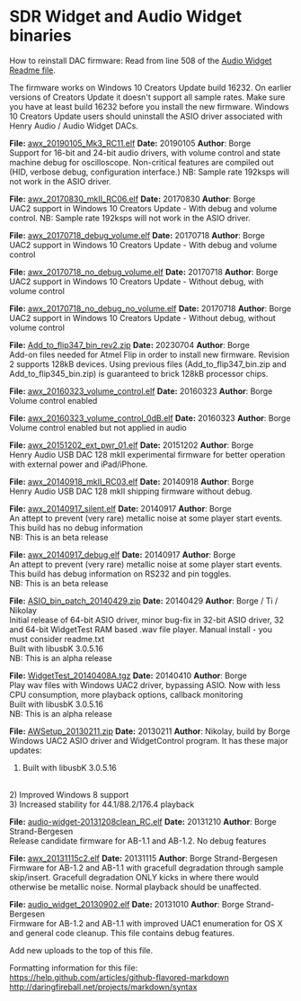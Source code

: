 
SDR Widget and Audio Widget binaries
====================================

How to reinstall DAC firmware: Read from line 508 of the <a href="https://github.com/borgestrand/sdr-widget/blob/audio-widget-experimental/AW_readme.txt#L508">Audio Widget Readme file</a>.

The firmware works on Windows 10 Creators Update build 16232. On earlier versions of Creators Update it doesn't support all sample rates. Make sure you have at least build 16232 before you install the new firmware. 
Windows 10 Creators Update users should uninstall the ASIO driver associated with Henry Audio / Audio Widget DACs.


<b>File:</b> <a href="https://github.com/borgestrand/widget_binaries/raw/master/awx_20190105_Mk3_RC11.elf">awx_20190105_Mk3_RC11.elf</a>
<b>Date:</b> 20190105
<b>Author</b>: Borge
<br>
Support for 16-bit and 24-bit audio drivers, with volume control and state machine debug for oscilloscope. Non-critical features are compiled out
(HID, verbose debug, configuration interface.) NB: Sample rate 192ksps will not work in the ASIO driver.
<br>


<b>File:</b> <a href="https://github.com/borgestrand/widget_binaries/raw/master/awx_20170830_mkII_RC06.elf">awx_20170830_mkII_RC06.elf</a>
<b>Date:</b> 20170830
<b>Author</b>: Borge
<br>
UAC2 support in Windows 10 Creators Update - With debug and volume control. NB: Sample rate 192ksps will not work in the ASIO driver.
<br>


<b>File:</b> <a href="https://github.com/borgestrand/widget_binaries/raw/master/awx_20170718_debug_volume.elf">awx_20170718_debug_volume.elf</a>
<b>Date:</b> 20170718
<b>Author</b>: Borge
<br>
UAC2 support in Windows 10 Creators Update - With debug and volume control
<br>

<b>File:</b> <a href="https://github.com/borgestrand/widget_binaries/raw/master/awx_20170718_no_debug_volume.elf">awx_20170718_no_debug_volume.elf</a>
<b>Date:</b> 20170718
<b>Author</b>: Borge
<br>
UAC2 support in Windows 10 Creators Update - Without debug, with volume control
<br>

<b>File:</b> <a href="https://github.com/borgestrand/widget_binaries/raw/master/awx_20170718_no_debug_no_volume.elf">awx_20170718_no_debug_no_volume.elf</a>
<b>Date:</b> 20170718
<b>Author</b>: Borge
<br>
UAC2 support in Windows 10 Creators Update - Without debug, without volume control
<br>


<b>File:</b> <a href="https://github.com/borgestrand/widget_binaries/blob/master/Add_to_flip347_bin_rev2.zip">Add_to_flip347_bin_rev2.zip</a>
<b>Date:</b> 20230704
<b>Author</b>: Borge
<br>
Add-on files needed for Atmel Flip in order to install new firmware. 
Revision 2 supports 128kB devices. Using previous files (Add_to_flip347_bin.zip and Add_to_flip345_bin.zip) is guaranteed to 
brick 128kB processor chips. 
<br>


<b>File:</b> <a href="https://github.com/borgestrand/widget_binaries/raw/master/awx_20160323_volume_control.elf">awx_20160323_volume_control.elf</a>
<b>Date:</b> 20160323
<b>Author</b>: Borge
<br>
Volume control enabled
<br>


<b>File:</b> <a href="https://github.com/borgestrand/widget_binaries/raw/master/awx_20160323_volume_control_0dB.elf">awx_20160323_volume_control_0dB.elf</a>
<b>Date:</b> 20160323
<b>Author</b>: Borge
<br>
Volume control enabled but not applied in audio
<br>


<b>File:</b> <a href="https://github.com/borgestrand/widget_binaries/raw/master/awx_20151202_ext_pwr_01.elf">awx_20151202_ext_pwr_01.elf</a>
<b>Date:</b> 20151202
<b>Author</b>: Borge
<br>
Henry Audio USB DAC 128 mkII experimental firmware for better operation with external power and iPad/iPhone.
<br>


<b>File:</b> <a href="https://github.com/borgestrand/widget_binaries/raw/master/awx_20140918_mkII_RC03.elf">awx_20140918_mkII_RC03.elf</a>
<b>Date:</b> 20140918
<b>Author</b>: Borge
<br>
Henry Audio USB DAC 128 mkII shipping firmware without debug.
<br>


<b>File:</b> <a href="https://github.com/borgestrand/widget_binaries/raw/master/awx_20140917_silent.elf">awx_20140917_silent.elf</a>
<b>Date:</b> 20140917
<b>Author</b>: Borge
<br>
An attept to prevent (very rare) metallic noise at some player start events. This build has no debug information
<br>
NB: This is an beta release


<b>File:</b> <a href="https://github.com/borgestrand/widget_binaries/raw/master/awx_20140917_debug.elf">awx_20140917_debug.elf</a>
<b>Date:</b> 20140917
<b>Author</b>: Borge
<br>
An attept to prevent (very rare) metallic noise at some player start events. This build has debug information on RS232 and pin toggles.
<br>
NB: This is an beta release


<b>File:</b> <a href="https://github.com/borgestrand/widget_binaries/raw/master/ASIO_bin_patch_20140429.zip">ASIO_bin_patch_20140429.zip</a>
<b>Date:</b> 20140429
<b>Author</b>: Borge / Ti / Nikolay
<br>
Initial release of 64-bit ASIO driver, minor bug-fix in 32-bit ASIO driver, 32 and 64-bit WidgetTest RAM based .wav file player. Manual install - you 
must consider readme.txt
<br>
Built with libusbK 3.0.5.16
<br>
NB: This is an alpha release


<b>File:</b> <a href="https://github.com/borgestrand/widget_binaries/raw/master/WidgetTest_20140410A.tgz">WidgetTest_20140408A.tgz</a>
<b>Date:</b> 20140410
<b>Author</b>: Borge
<br>
Play wav files with Windows UAC2 driver, bypassing ASIO. Now with less CPU consumption, more playback options, callback monitoring
<br>
Built with libusbK 3.0.5.16
<br>
NB: This is an alpha release


<b>File:</b> <a href="https://github.com/borgestrand/widget_binaries/raw/master/AWSetup_20130211.zip">AWSetup_20130211.zip</a>
<b>Date:</b> 20130211
<b>Author</b>: Nikolay, build by Borge
<br>
Windows UAC2 ASIO driver and WidgetControl program. It has these major updates:
<br>
1) Built with libusbK 3.0.5.16
<br>
2) Improved Windows 8 support
<br>
3) Increased stability for 44.1/88.2/176.4 playback

<b>File:</b> <a href="https://github.com/borgestrand/widget_binaries/raw/master/audio-widget-20131208clean_RC.elf">audio-widget-20131208clean_RC.elf</a>
<b>Date:</b> 20131210
<b>Author</b>: Borge Strand-Bergesen
<br>
Release candidate firmware for AB-1.1 and AB-1.2. No debug features


<b>File:</b> <a href="https://github.com/borgestrand/widget_binaries/raw/master/awx_20131115c2.elf">awx_20131115c2.elf</a>
<b>Date:</b> 20131115 
<b>Author</b>: Borge Strand-Bergesen
<br>
Firmware for AB-1.2 and AB-1.1 with gracefull degradation through sample skip/insert. Gracefull degradation ONLY kicks in where there would otherwise be metallic noise. Normal playback should be unaffected.


<b>File:</b> <a href="https://github.com/borgestrand/widget_binaries/raw/master/audio_widget_20130902.elf">audio_widget_20130902.elf</a>
<b>Date:</b> 20131010 
<b>Author</b>: Borge Strand-Bergesen
<br>
Firmware for AB-1.2 and AB-1.1 with improved UAC1 enumeration for OS X and general code cleanup. This file contains debug features.



Add new uploads to the top of this file.


Formatting information for this file:
<br>
https://help.github.com/articles/github-flavored-markdown
<br>
http://daringfireball.net/projects/markdown/syntax